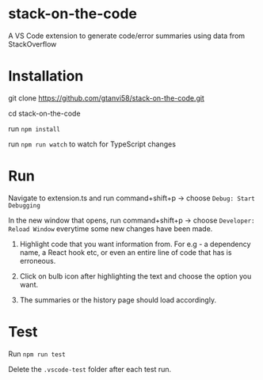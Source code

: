 # stack-on-the-code
A VS Code extension to generate code/error summaries using data from StackOverflow

# Installation

git clone https://github.com/gtanvi58/stack-on-the-code.git

cd stack-on-the-code

run `npm install`

run `npm run watch` to watch for TypeScript changes


# Run

Navigate to extension.ts and run command+shift+p -> choose `Debug: Start Debugging`

In the new window that opens, run command+shift+p -> choose `Developer: Reload Window` everytime some new changes have been made.

1. Highlight code that you want information from. For e.g - a dependency name, a React hook etc, or even an entire line of code that has is erroneous. 

2. Click on bulb icon after highlighting the text and choose the option you want.

3. The summaries or the history page should load accordingly.

# Test

Run `npm run test`

Delete the `.vscode-test` folder after each test run.

